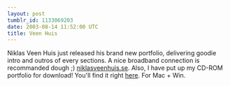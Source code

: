 ```yaml
---
layout: post
tumblr_id: 1133069203  
date: 2003-08-14 11:52:00 UTC
title: Veen Huis
---
```


Niklas Veen Huis just released his brand new portfolio, delivering goodie intro and outros of every sections. A nice broadband connection is recommanded dough ;) <a href="http://niklasveenhuis.se" target="_blank">niklasveenhuis.se</a>. Also, I have put up my CD-ROM portfolio for download! You'll find it right <a href="cv.asp">here</a>. For Mac + Win.
